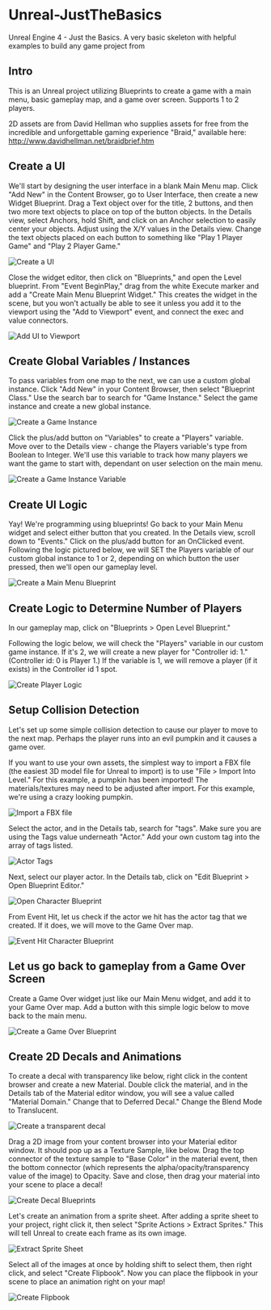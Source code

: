 # Unreal-JustTheBasics
Unreal Engine 4 - Just the Basics. A very basic skeleton with helpful examples to build any game project from

## Intro

This is an Unreal project utilizing Blueprints to create a game with a main menu, basic gameplay map, and a game over screen. Supports 1 to 2 players.

2D assets are from David Hellman who supplies assets for free from the incredible and unforgettable gaming experience "Braid," available here: http://www.davidhellman.net/braidbrief.htm

## Create a UI

We'll start by designing the user interface in a blank Main Menu map. Click "Add New" in the Content Browser, go to User Interface, then create a new Widget Blueprint. Drag a Text object over for the title, 2 buttons, and then two more text objects to place on top of the button objects. In the Details view, select Anchors, hold Shift, and click on an Anchor selection to easily center your objects. Adjust using the X/Y values in the Details view. Change the text objects placed on each button to something like "Play 1 Player Game" and "Play 2 Player Game."

![Create a UI](https://raw.githubusercontent.com/sirnameless/Unreal-JustTheBasics/master/readmefiles/ui_setup.png)

Close the widget editor, then click on "Blueprints," and open the Level blueprint. From "Event BeginPlay," drag from the white Execute marker and add a "Create Main Menu Blueprint Widget." This creates the widget in the scene, but you won't actually be able to see it unless you add it to the viewport using the "Add to Viewport" event, and connect the exec and value connectors.

![Add UI to Viewport](https://raw.githubusercontent.com/sirnameless/Unreal-JustTheBasics/master/readmefiles/add_to_viewport.png)

## Create Global Variables / Instances

To pass variables from one map to the next, we can use a custom global instance. Click "Add New" in your Content Browser, then select "Blueprint Class." Use the search bar to search for "Game Instance." Select the game instance and create a new global instance.

![Create a Game Instance](https://raw.githubusercontent.com/sirnameless/Unreal-JustTheBasics/master/readmefiles/new_bp_game_instance_parent.png)

Click the plus/add button on "Variables" to create a "Players" variable. Move over to the Details view - change the Players variable's type from Boolean to Integer. We'll use this variable to track how many players we want the game to start with, dependant on user selection on the main menu.

![Create a Game Instance Variable](https://raw.githubusercontent.com/sirnameless/Unreal-JustTheBasics/master/readmefiles/game_instance_variable.png)

## Create UI Logic

Yay! We're programming using blueprints! Go back to your Main Menu widget and select either button that you created. In the Details view, scroll down to "Events." Click on the plus/add button for an OnClicked event. Following the logic pictured below, we will SET the Players variable of our custom global instance to 1 or 2, depending on which button the user pressed, then we'll open our gameplay level.

![Create a Main Menu Blueprint](https://raw.githubusercontent.com/sirnameless/Unreal-JustTheBasics/master/readmefiles/main_menu_bp.png)

## Create Logic to Determine Number of Players

In our gameplay map, click on "Blueprints > Open Level Blueprint."

Following the logic below, we will check the "Players" variable in our custom game instance. If it's 2, we will create a new player for "Controller id: 1." (Controller id: 0 is Player 1.) If the variable is 1, we will remove a player (if it exists) in the Controller id 1 spot.

![Create Player Logic](https://raw.githubusercontent.com/sirnameless/Unreal-JustTheBasics/master/readmefiles/players_logic.png)

## Setup Collision Detection

Let's set up some simple collision detection to cause our player to move to the next map. Perhaps the player runs into an evil pumpkin and it causes a game over.

If you want to use your own assets, the simplest way to import a FBX file (the easiest 3D model file for Unreal to import) is to use "File > Import Into Level." For this example, a pumpkin has been imported! The materials/textures may need to be adjusted after import. For this example, we're using a crazy looking pumpkin.

![Import a FBX file](https://raw.githubusercontent.com/sirnameless/Unreal-JustTheBasics/master/readmefiles/import_fbx_into_level.png)

Select the actor, and in the Details tab, search for "tags". Make sure you are using the Tags value underneath "Actor." Add your own custom tag into the array of tags listed.

![Actor Tags](https://raw.githubusercontent.com/sirnameless/Unreal-JustTheBasics/master/readmefiles/actor_tags.png)

Next, select our player actor. In the Details tab, click on "Edit Blueprint > Open Blueprint Editor."

![Open Character Blueprint](https://raw.githubusercontent.com/sirnameless/Unreal-JustTheBasics/master/readmefiles/open_character_bp.png)

From Event Hit, let us check if the actor we hit has the actor tag that we created. If it does, we will move to the Game Over map.

![Event Hit Character Blueprint](https://raw.githubusercontent.com/sirnameless/Unreal-JustTheBasics/master/readmefiles/event_hit_bp.png)

## Let us go back to gameplay from a Game Over Screen

Create a Game Over widget just like our Main Menu widget, and add it to your Game Over map. Add a button with this simple logic below to move back to the main menu.

![Create a Game Over Blueprint](https://raw.githubusercontent.com/sirnameless/Unreal-JustTheBasics/master/readmefiles/game_over_menu_bp.png)

## Create 2D Decals and Animations

To create a decal with transparency like below, right click in the content browser and create a new Material. Double click the material, and in the Details tab of the Material editor window, you will see a value called "Material Domain." Change that to Deferred Decal." Change the Blend Mode to Translucent.

![Create a transparent decal](https://raw.githubusercontent.com/sirnameless/Unreal-JustTheBasics/master/readmefiles/transparent_decal.png)

Drag a 2D image from your content browser into your Material editor window. It should pop up as a Texture Sample, like below. Drag the top connector of the texture sample to "Base Color" in the material event, then the bottom connector (which represents the alpha/opacity/transparency value of the image) to Opacity. Save and close, then drag your material into your scene to place a decal!

![Create Decal Blueprints](https://raw.githubusercontent.com/sirnameless/Unreal-JustTheBasics/master/readmefiles/decal_bp.png)

Let's create an animation from a sprite sheet. After adding a sprite sheet to your project, right click it, then select "Sprite Actions > Extract Sprites." This will tell Unreal to create each frame as its own image.

![Extract Sprite Sheet](https://raw.githubusercontent.com/sirnameless/Unreal-JustTheBasics/master/readmefiles/sprite_sheet_extract.png)

Select all of the images at once by holding shift to select them, then right click, and select "Create Flipbook". Now you can place the flipbook in your scene to place an animation right on your map!

![Create Flipbook](https://raw.githubusercontent.com/sirnameless/Unreal-JustTheBasics/master/readmefiles/create_flipbook.png)
